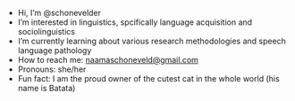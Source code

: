 - Hi, I’m @schonevelder
- I’m interested in linguistics, spcifically language acquisition and sociolinguistics 
- I’m currently learning about various research methodologies and speech language pathology 
- How to reach me: naamaschoneveld@gmail.com
- Pronouns: she/her
- Fun fact: I am the proud owner of the cutest cat in the whole world (his name is Batata)  

<!---
schonevelder/schonevelder is a ✨ special ✨ repository because its `README.md` (this file) appears on your GitHub profile.
You can click the Preview link to take a look at your changes.
--->
